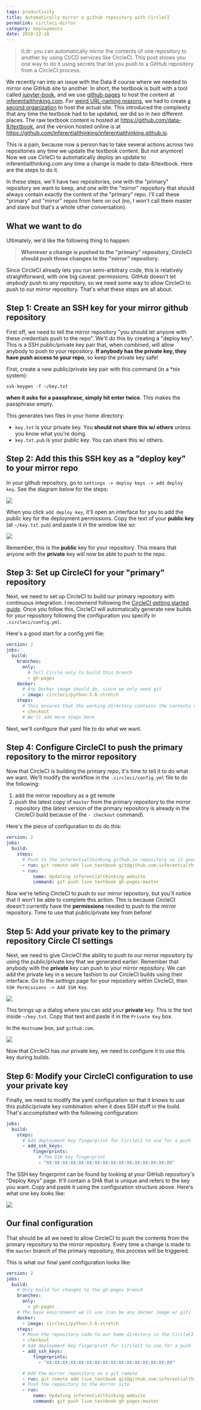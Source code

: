 ```yaml
---
tags: productivity
title: Automatically mirror a github repository with CircleCI
permalink: circleci-mirror
category: deployments
date: 2018-12-18
---
```


> tl;dr: you can automatically mirror the contents of one repository to another by
  using CI/CD services like CircleCI. This post shows you one way to do it using
  secrets that let you push to a GitHub repository from a CircleCI process.

We recently ran into an issue with the Data 8 course where we needed to mirror
one GitHub site to another. In short, the textbook is built with a tool called
[jupyter-book](https://predictablynoisy.com/jupyter-book/intro.html), and we use [github-pages](https://pages.github.com/)
to host the content at [inferentialthinking.com](https://inferentialthinking.com).
For [weird URL-naming reasons](https://help.github.com/articles/custom-domain-redirects-for-github-pages-sites/),
we had to create [a second organization](https://github.com/inferentialthinking/inferentialthinking.github.io)
to host the actual site. This introduced the complexity that any time the textbook
had to be updated, we did so in *two* different places. The raw textbook content
is hosted at https://github.com/data-8/textbook, and the version hosted online is
at https://github.com/inferentialthinking/inferentialthinking.github.io.

This is a pain, because now a person has to take several actions across two repositories
any time we update the textbook content. But not anymore! Now we use CirleCI to automatically deploy an update to
inferentialthinking.com any time a change is made to data-8/textbook. Here
are the steps to do it.

In these steps, we'll have two repositories, one with the "primary" repository
we want to keep, and one with the "mirror" repository that should always contain
exactly the content of the "primary" repo. I'll call these "primary" and "mirror"
repos from here on out (no, I won't call them master and slave but that's a whole
other conversation).

## What we want to do

Ultimately, we'd like the following thing to happen:

> **Whenever a change is pushed to the "primary" repository, CircleCI should push
those changes to the "mirror" repository.**

Since CircleCI already lets you run semi-arbitrary code, this is relatively
straightforward, with one big caveat: permissions. GitHub doesn't let *anybody*
push to *any* repository, so we need some way to allow CircleCI to push to
our mirror repository. That's what these steps are all about.

## Step 1: Create an SSH key for your mirror github repository

First off, we need to tell the mirror repository "you should let anyone with
these credentials push to the repo". We'll do this by creating a "deploy key".
This is a SSH public/private key pair that, when combined, will allow anybody
to push to your repository. **If anybody has the private key, they have push access
to your repo**, so keep the private key safe!

First, create a new public/private key pair with this command (in a *nix system):

```
ssh-keygen -f ~/key.txt
```

**when it asks for a passphrase, simply hit enter twice**. This makes the passphrase empty.

This generates two files in your home directory:

* `key.txt` is your private key. You **should not share this w/ others** unless you know what you're doing.
* `key.txt.pub` is your public key. You can share this w/ others.

## Step 2: Add this this SSH key as a "deploy key" to your mirror repo

In your github repository, go to `settings -> deploy keys -> add deploy key`. See the diagram below for the steps:

![](../../images/2018/circleci-mirror-deploy-key-ui.png)

When you click `add deploy key`, it'll open an interface for you to add the *public* key for the
deployment permissions. Copy the text of your **public key** (at `~/key.txt.pub`) and paste it in the window like so:

![](../../images/2018/circleci-deploy-key-ssh.png)

Remember, this is the **public** key for your repository. This means that anyone
with the **private** key will now be able to push to the repo.

## Step 3: Set up CircleCI for your "primary" repository

Next, we need to set up CircleCI to build our primary repository with continuous integration.
I recommend following the [CircleCI getting started guide](https://circleci.com/docs/2.0/getting-started/).
Once you follow this, CircleCI will automatically generate new builds for your repository following the configuration
you specify in `.circleci/config.yml`.

Here's a good start for a config.yml file:

```yaml
version: 2
jobs:
  build:
    branches:
      only:
        # Tell Circle only to build this branch
        - gh-pages
    docker:
      # Any Docker image should do, since we only need git
      - image: circleci/python:3.6-stretch
    steps:
      # This ensures that the working directory contains the contents of your repo
      - checkout
      # We'll add more steps here
```

Next, we'll configure that yaml file to do what we want.

## Step 4: Configure CircleCI to push the primary repository to the mirror repository

Now that CircleCI is building the primary repo, it's time to tell it to do what we want.
We'll modify the workflow in the `.circleci/config.yml` file to do the following:

1. add the mirror repository as a git remote
2. push the latest copy of `master` from the primary repository to the mirror repository
   (the latest version of the primary repository is already in the CircleCI build because of the `- checkout` command).

Here's the piece of configuration to do do this:

```yaml
version: 2
jobs:
  build:
    steps:
      # Push to the inferentialthinking.github.io repository so it goes live
      - run: git remote add live_textbook git@github.com:inferentialthinking/inferentialthinking.github.io.git
      - run:
          name: Updating inferentialthinking website
          command: git push live_textbook gh-pages:master
```

Now we're telling CircleCI to push to our mirror repository, but
you'll notice that it won't be able to complete this action. This is because CircleCI doesn't
currently have the **permissions** needed to push to the mirror repository.
Time to use that public/private key from before!

## Step 5: Add your private key to the primary repository Circle CI settings

Next, we need to give CircleCI the ability to push to our mirror
repository by using the public/private key that we generated earlier. Remember
that anybody with the **private** key can push to your mirror
repository. We can add the private key in a secure fashion to our
CircleCI builds using their interface. Go to the *settings*
page for your repository within CircleCI, then `SSH Permissions -> Add SSH Key`.

![](../../images/2018/circleci-add-ssh-ui.png)

This brings up a dialog where you can add your **private** key. This is the text
inside `~/key.txt`. Copy that text and paste it in the `Private Key` box.

In the `Hostname` box, put `github.com`.

![](../../images/2018/circleci-private-key-entry.png)

Now that CircleCI has our private key, we need to configure it to
use this key during builds.

## Step 6: Modify your CircleCI configuration to use your private key

Finally, we need to modify the yaml configuration so that it knows to use this
public/private key combination when it does SSH stuff in the build. That's accomplished
with the following configuration:

```yaml
jobs:
  build:
    steps:
      # Add deployment key fingerprint for CircleCI to use for a push
      - add_ssh_keys:
          fingerprints:
            # The SSH key fingerprint
            - "XX:XX:XX:XX:XX:XX:XX:XX:XX:XX:XX:XX:XX:XX:XX:XX"
```

The SSH key fingerprint can be found by looking at your GitHub repository's "Deploy Keys"
page. It'll contain a SHA that is unique and refers to the key you want. Copy and paste
it using the configuration structure above. Here's what one key looks like:

![](../../images/2018/circleci-fingerprint.png)

## Our final configuration

That should be all we need to allow CircleCI to push the contents from the primary repository
to the mirror repository. Every time a change is made to the `master` branch of the primary
repository, this process will be triggered.

This is what our final yaml configuration looks like:

```yaml
version: 2
jobs:
  build:
    # Only build for changes to the gh-pages branch
    branches:
      only:
        - gh-pages
    # The base environment we'll use (can be any docker image w/ git)
    docker:
      - image: circleci/python:3.6-stretch
    steps:
      # Move the repository code to our home directory in the CircleCI build
      - checkout
      # Add deployment key fingerprint for CircleCI to use for a push
      - add_ssh_keys:
          fingerprints:
            - "XX:XX:XX:XX:XX:XX:XX:XX:XX:XX:XX:XX:XX:XX:XX:XX"

      # Add the mirror repository as a git remote
      - run: git remote add live_textbook git@github.com:inferentialthinking/inferentialthinking.github.io.git
      # Push the repository to the mirror site
      - run:
          name: Updating inferentialthinking website
          command: git push live_textbook gh-pages:master
```
